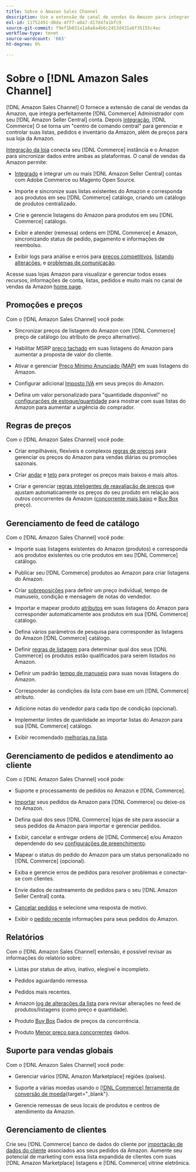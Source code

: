 ```yaml
---
title: Sobre o Amazon Sales Channel
description: Use a extensão de canal de vendas da Amazon para integrar facilmente o Adobe Commerce ou o Magento Open Source à sua conta da Amazon Seller Central.
exl-id: 11752491-d0da-4ff7-a0a7-d17d4fa1bfc9
source-git-commit: f9ef1b031a1a8a8a4b6c2453d431a6f35155c4ac
workflow-type: tm+mt
source-wordcount: '663'
ht-degree: 0%

---
```


# Sobre o [!DNL Amazon Sales Channel]

[!DNL Amazon Sales Channel] O fornece a extensão de canal de vendas da Amazon, que integra perfeitamente [!DNL Commerce] Administrador com seu [!DNL Amazon Seller Central] conta. Depois [integração](./amazon-onboarding-home.md), [!DNL Commerce] O se torna um &quot;centro de comando central&quot; para gerenciar e controlar suas listas, pedidos e inventário da Amazon, além de preços para sua loja da Amazon.

[Integração da loja](./store-integration.md) conecta seu [!DNL Commerce] instância e o Amazon para sincronizar dados entre ambas as plataformas. O canal de vendas da Amazon permite:

- [Integrado](./amazon-onboarding-home.md) e integrar um ou mais [!DNL Amazon Seller Central] contas com Adobe Commerce ou Magento Open Source.

- Importe e sincronize suas listas existentes do Amazon e corresponda aos produtos em seu [!DNL Commerce] catálogo, criando um catálogo de produtos centralizado.

- Crie e gerencie listagens do Amazon para produtos em seu [!DNL Commerce] catálogo.

- Exibir e atender (remessa) ordens em [!DNL Commerce] e Amazon, sincronizando status de pedido, pagamento e informações de reembolso.

- Exibir logs para análise e erros para [preços competitivos](./competitive-price-analysis.md), [listando alterações](./listing-changes-log.md), e [problemas de comunicação](./communication-errors-log.md).

Acesse suas lojas Amazon para visualizar e gerenciar todos esses recursos, informações de conta, listas, pedidos e muito mais no canal de vendas da Amazon [home page](./amazon-sales-channel-home.md).

## Promoções e preços

Com o [!DNL Amazon Sales Channel] você pode:

- Sincronizar preços de listagem do Amazon com [!DNL Commerce] preço de catálogo (ou atributo de preço alternativo).

- Habilitar MSRP [preço tachado](./listing-price.md#configure-listing-price-settings) em suas listagens do Amazon para aumentar a proposta de valor do cliente.

- Ativar e gerenciar [Preço Mínimo Anunciado (MAP)](./listing-price.md#configure-listing-price-settings) em suas listagens do Amazon.

- Configurar adicional [Imposto IVA](./listing-price.md#configure-listing-price-settings) em seus preços do Amazon.

- Defina um valor personalizado para &quot;quantidade disponível&quot; no [configurações de estoque/quantidade](./stock-quantity.md#configure-stock--quantity-settings) para mostrar com suas listas do Amazon para aumentar a urgência do comprador.

## Regras de preços

Com o [!DNL Amazon Sales Channel] você pode:

- Criar empilháveis, flexíveis e complexos [regras de preços](./pricing-products.md) para gerenciar os preços do Amazon para vendas diárias ou promoções sazonais.

- Criar [andar](./floor-price.md) e [teto](./optional-ceiling-price.md) para proteger os preços mais baixos e mais altos.

- Criar e gerenciar [regras inteligentes de reavaliação de preços](./intelligent-repricing-rules.md) que ajustam automaticamente os preços do seu produto em relação aos outros concorrentes da Amazon ([concorrente mais baixo](./lowest-competitor-pricing.md) e [Buy Box](./buy-box-competitor-pricing.md) preço).

## Gerenciamento de feed de catálogo

Com o [!DNL Amazon Sales Channel] você pode:

- Importe suas listagens existentes do Amazon (produtos) e corresponda aos produtos existentes ou crie produtos em seu [!DNL Commerce] catálogo.

- Publicar seu [!DNL Commerce] produtos ao Amazon para criar listagens do Amazon.

- Criar [sobreposições](./creating-editing-overrides.md) para definir um preço individual, tempo de manuseio, condição e mensagem de notas do vendedor.

- Importar e mapear produto [atributos](./attributes-view.md) em suas listagens do Amazon para corresponder automaticamente aos produtos em sua [!DNL Commerce] catálogo.

- Defina vários parâmetros de pesquisa para corresponder às listagens do Amazon [!DNL Commerce] catálogo.

- Definir [regras de listagem](./listing-rules.md) para determinar qual dos seus [!DNL Commerce] os produtos estão qualificados para serem listados no Amazon.

- Definir um padrão [tempo de manuseio](./product-listing-actions.md) para suas novas listagens do Amazon.

- Corresponder às condições da lista com base em um [!DNL Commerce] atributo.

- Adicione notas do vendedor para cada tipo de condição (opcional).

- Implementar limites de quantidade ao importar listas do Amazon para sua [!DNL Commerce] catálogo.

- Exibir recomendado [melhorias na lista](./listing-improvements.md).

## Gerenciamento de pedidos e atendimento ao cliente

Com o [!DNL Amazon Sales Channel] você pode:

- Suporte e processamento de pedidos no Amazon e [!DNL Commerce].

- [Importar](./order-settings.md#configure-order-settings) seus pedidos da Amazon para [!DNL Commerce] ou deixe-os no Amazon.

- Defina qual dos seus [!DNL Commerce] lojas de site para associar a seus pedidos da Amazon para importar e gerenciar pedidos.

- Exibir, cancelar e entregar ordens de [!DNL Commerce] e/ou Amazon dependendo do seu [configurações de preenchimento](./fulfilled-by.md).

- Mapear o status do pedido do Amazon para um status personalizado no [!DNL Commerce] (opcional).

- Exiba e gerencie erros de pedidos para resolver problemas e conectar-se com clientes.

- Envie dados de rastreamento de pedidos para o seu [!DNL Amazon Seller Central] conta.

- [Cancelar pedidos](./cancel-unshipped-order.md) e selecione uma resposta de motivo.

- Exibir o [pedido recente](./amazon-store-dashboard.md) informações para seus pedidos do Amazon.

## Relatórios

Com o [!DNL Amazon Sales Channel] extensão, é possível revisar as informações do relatório sobre:

- Listas por status de ativo, inativo, elegível e incompleto.

- Pedidos aguardando remessa.

- Pedidos mais recentes.

- Amazon [log de alterações da lista](./listing-changes-log.md) para revisar alterações no feed de produtos/listagens (como preço e quantidade).

- Produto [Buy Box](./buy-box-competitor-pricing.md) Dados de preços da concorrência.

- Produto [Menor preço para concorrentes](./lowest-competitor-pricing.md) dados.

## Suporte para vendas globais

Com o [!DNL Amazon Sales Channel] você pode:

- Gerenciar vários [!DNL Amazon Marketplace] regiões (países).

- Suporte a várias moedas usando o [[!DNL Commerce] ferramenta de conversão de moeda](https://docs.magento.com/user-guide/stores/currency-configuration.html){target="_blank"}.

- Gerencie remessas de seus locais de produtos e centros de atendimento da Amazon.

## Gerenciamento de clientes

Crie seu [!DNL Commerce] banco de dados do cliente por [importação de dados do cliente](./order-settings.md#configure-order-settings) associados aos seus pedidos da Amazon. Aumente seu potencial de marketing com essa lista expandida de clientes com suas [!DNL Amazon Marketplace] listagens e [!DNL Commerce] vitrine eletrônica.
